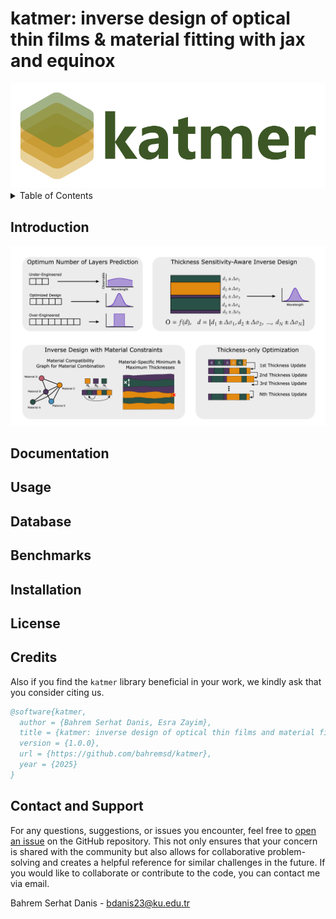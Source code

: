# **katmer: inverse design of optical thin films & material fitting with jax and equinox**

<div align="center">
  <a href="https://pypi.org/project/katmer/">
    <img src="https://github.com/bahremsd/katmer/blob/master/docs/images/logo_katmer_v1.png" alt="katmer">
  </a>
</div>

<!-- TABLE OF CONTENTS -->
<details>
  <summary>Table of Contents</summary>
  <ol>
    <li><a href="#introduction">Introduction</a></li>
    <li><a href="#documentation">Documentation</a></li>
    <li><a href="#usage">Usage</a></li>
    <li><a href="#database">Database</a></li>
    <li><a href="#benchmarks">Benchmarks</a></li>
    <li><a href="#installation">Installation</a></li>
    <li><a href="#license">License</a></li>
    <li><a href="#credits">Credits</a></li>
    <li><a href="#contact-and-support">Contact and Support</a></li>
  </ol>
</details>


## Introduction

<div align="center">
  <a href="https://pypi.org/project/katmer/">
    <img src="https://github.com/bahremsd/katmer/blob/master/docs/images/readme_info.png" alt="katmer">
  </a>
</div>



## Documentation

## Usage

## Database

## Benchmarks

## Installation

## License

## Credits

Also if you find the `katmer` library beneficial in your work, we kindly ask that you consider citing us.

```bibtex
@software{katmer,
  author = {Bahrem Serhat Danis, Esra Zayim},
  title = {katmer: inverse design of optical thin films and material fitting with jax and equinox},
  version = {1.0.0},
  url = {https://github.com/bahremsd/katmer},
  year = {2025}
}
```

## Contact and Support

For any questions, suggestions, or issues you encounter, feel free to [open an issue](https://github.com/bahremsd/katmer/issues) on the GitHub repository. This not only ensures that your concern is shared with the community but also allows for collaborative problem-solving and creates a helpful reference for similar challenges in the future. If you would like to collaborate or contribute to the code, you can contact me via email.

Bahrem Serhat Danis - bdanis23@ku.edu.tr
